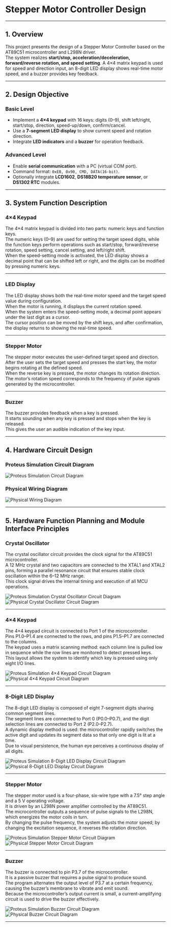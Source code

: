 # Stepper Motor Controller Design  

---


## 1. Overview  

This project presents the design of a Stepper Motor Controller based on the AT89C51 microcontroller and L298N driver.  
The system realizes **start/stop, acceleration/deceleration, forward/reverse rotation, and speed setting**. A 4×4 matrix keypad is used for speed and direction input, an 8-digit LED display shows real-time motor speed, and a buzzer provides key feedback.


---

## 2. Design Objective  

### Basic Level  
- Implement a **4×4 keypad** with 16 keys: digits (0–9), shift left/right, start/stop, direction, speed-up/down, confirm/cancel.  
- Use a **7-segment LED display** to show current speed and rotation direction.  
- Integrate **LED indicators** and a **buzzer** for operation feedback.

### Advanced Level  
- Enable **serial communication** with a PC (virtual COM port).  
- Command format: `0xEB, 0x90, CMD, DATA(16-bit)`.  
- Optionally integrate **LCD1602**, **DS18B20 temperature sensor**, or **DS1302 RTC** modules.


---


## 3. System Function Description  

### 4×4 Keypad  
The 4×4 matrix keypad is divided into two parts: numeric keys and function keys.  
The numeric keys (0–9) are used for setting the target speed digits, while the function keys perform operations such as start/stop, forward/reverse rotation, speed setting, cancel setting, and left/right shift.  
When the speed-setting mode is activated, the LED display shows a decimal point that can be shifted left or right, and the digits can be modified by pressing numeric keys.

---

### LED Display  
The LED display shows both the real-time motor speed and the target speed value during configuration.  
When the motor is running, it displays the current rotation speed.  
When the system enters the speed-setting mode, a decimal point appears under the last digit as a cursor.  
The cursor position can be moved by the shift keys, and after confirmation, the display returns to showing the real-time speed.

---

### Stepper Motor  
The stepper motor executes the user-defined target speed and direction.  
After the user sets the target speed and presses the start key, the motor begins rotating at the defined speed.  
When the reverse key is pressed, the motor changes its rotation direction.  
The motor’s rotation speed corresponds to the frequency of pulse signals generated by the microcontroller.

---

### Buzzer  
The buzzer provides feedback when a key is pressed.  
It starts sounding when any key is pressed and stops when the key is released.  
This gives the user an audible indication of the key input.


---


## 4. Hardware Circuit Design

### Proteus Simulation Circuit Diagram
![Proteus Simulation Circuit Diagram](Img/Proteus_Simulation_Circuit_Diagram.png)

### Physical Wiring Diagram
![Physical Wiring Diagram](Img/Physical_Wiring_Diagram.jpg)


---


## 5. Hardware Function Planning and Module Interface Principles  

### Crystal Oscillator  
The crystal oscillator circuit provides the clock signal for the AT89C51 microcontroller.  
A 12 MHz crystal and two capacitors are connected to the XTAL1 and XTAL2 pins, forming a parallel resonance circuit that ensures stable clock oscillation within the 6–12 MHz range.  
This clock signal drives the internal timing and execution of all MCU operations.

![Proteus Simulation Crystal Oscillator Circuit Diagram](Img/Proteus_Simulation_Crystal_Oscillator_Circuit_Diagram.png)
![Physical Crystal Oscillator Circuit Diagram](Img/Physical_Crystal_Oscillator_Circuit_Diagram.png)

---

### 4×4 Keypad  
The 4×4 keypad circuit is connected to Port 1 of the microcontroller.  
Pins P1.0–P1.4 are connected to the rows, and pins P1.5–P1.7 are connected to the columns.  
The keypad uses a matrix scanning method: each column line is pulled low in sequence while the row lines are monitored to detect pressed keys.  
This layout allows the system to identify which key is pressed using only eight I/O lines.

![Proteus Simulation 4×4 Keypad Circuit Diagram](Img/Proteus_Simulation_4x4_Keypad_Circuit_Diagram.png)
![Physical 4×4 Keypad Circuit Diagram](Img/Physical_4x4_Keypad_Circuit_Diagram.png)

---

### 8-Digit LED Display  
The 8-digit LED display is composed of eight 7-segment digits sharing common segment lines.  
The segment lines are connected to Port 0 (P0.0–P0.7), and the digit selection lines are connected to Port 2 (P2.0–P2.7).  
A dynamic display method is used: the microcontroller rapidly switches the active digit and updates its segment data so that only one digit is lit at a time.  
Due to visual persistence, the human eye perceives a continuous display of all digits.

![Proteus Simulation 8-Digit LED Display Circuit Diagram](Img/Proteus_Simulation_8_Digit_LED_Display_Circuit_Diagram.png)
![Physical 8-Digit LED Display Circuit Diagram](Img/Physical_8_Digit_LED_Display_Circuit_Diagram.png)

---

### Stepper Motor  
The stepper motor used is a four-phase, six-wire type with a 7.5° step angle and a 5 V operating voltage.  
It is driven by an L298N power amplifier controlled by the AT89C51.  
The microcontroller outputs a sequence of pulse signals to the L298N, which energizes the motor coils in turn.  
By changing the pulse frequency, the system adjusts the motor speed; by changing the excitation sequence, it reverses the rotation direction.

![Proteus Simulation Stepper Motor Circuit Diagram](Img/Proteus_Simulation_Stepper_Motor_Circuit_Diagram.png)
![Physical Stepper Motor Circuit Diagram](Img/Physical_Stepper_Motor_Circuit_Diagram.png)

---

### Buzzer  
The buzzer is connected to pin P3.7 of the microcontroller.  
It is a passive buzzer that requires a pulse signal to produce sound.  
The program alternates the output level of P3.7 at a certain frequency, causing the buzzer’s membrane to vibrate and emit sound.  
Because the microcontroller’s output current is small, a current-amplifying circuit is used to drive the buzzer effectively.

![Proteus Simulation Buzzer Circuit Diagram](Img/Proteus_Simulation_Buzzer_Circuit_Diagram.png)
![Physical Buzzer Circuit Diagram](Img/Physical_Buzzer_Circuit_Diagram.png)

---



